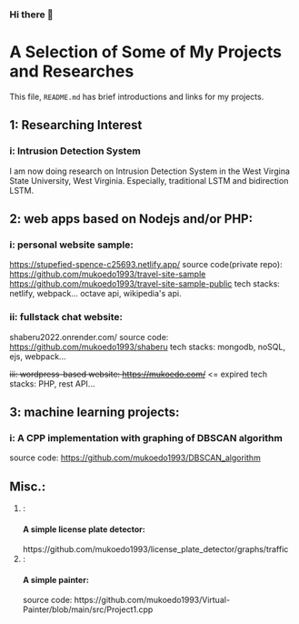 ### Hi there 👋
# A Selection of Some of My Projects and Researches
This file, `README.md` has brief introductions and links for my projects.

## 1: Researching Interest
### i: Intrusion Detection System
I am now doing research on Intrusion Detection System in the West Virgina
State University, West Virginia. Especially, traditional LSTM and bidirection LSTM.

## 2: web apps based on Nodejs and/or PHP:
### i: personal website sample: 
https://stupefied-spence-c25693.netlify.app/
source code(private repo): https://github.com/mukoedo1993/travel-site-sample
https://github.com/mukoedo1993/travel-site-sample-public
tech stacks: netlify, webpack... octave api, wikipedia's api.

### ii: fullstack chat website: 
shaberu2022.onrender.com/
source code: https://github.com/mukoedo1993/shaberu
tech stacks: mongodb, noSQL, ejs, webpack...

<h><del>iii: wordpress-based website: </del></h>
<del>https://mukoedo.com/</del> <= expired
tech stacks: PHP, rest API...

## 3: machine learning projects:
### i: A CPP implementation with graphing of DBSCAN algorithm
source code: https://github.com/mukoedo1993/DBSCAN_algorithm

## Misc.:
<ol>
  <li>: <h4>A simple license plate detector:</h4>
https://github.com/mukoedo1993/license_plate_detector/graphs/traffic </li>
  <li>: <h4>A simple painter: </h4>
source code: https://github.com/mukoedo1993/Virtual-Painter/blob/main/src/Project1.cpp </li>
</ol>
